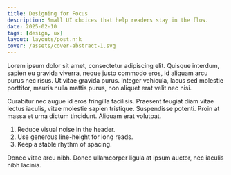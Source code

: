 ```yaml
---
title: Designing for Focus
description: Small UI choices that help readers stay in the flow.
date: 2025-02-10
tags: [design, ux]
layout: layouts/post.njk
cover: /assets/cover-abstract-1.svg
---
```


Lorem ipsum dolor sit amet, consectetur adipiscing elit. Quisque interdum, sapien eu gravida viverra, neque justo commodo eros, id aliquam arcu purus nec risus. Ut vitae gravida purus. Integer vehicula, lacus sed molestie porttitor, mauris nulla mattis purus, non aliquet erat velit nec nisi.

Curabitur nec augue id eros fringilla facilisis. Praesent feugiat diam vitae lectus iaculis, vitae molestie sapien tristique. Suspendisse potenti. Proin at massa et urna dictum tincidunt. Aliquam erat volutpat.

1. Reduce visual noise in the header.
2. Use generous line-height for long reads.
3. Keep a stable rhythm of spacing.

Donec vitae arcu nibh. Donec ullamcorper ligula at ipsum auctor, nec iaculis nibh lacinia.

